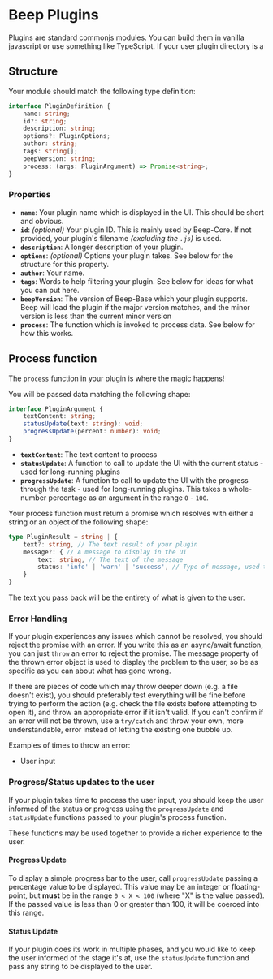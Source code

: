 # Beep Plugins

Plugins are standard commonjs modules. You can build them in vanilla javascript or use something like TypeScript.
If your user plugin directory is a 

## Structure

Your module should match the following type definition:
```typescript
interface PluginDefinition {
    name: string;
    id?: string;
    description: string;
    options?: PluginOptions;
    author: string;
    tags: string[];
    beepVersion: string;
    process: (args: PluginArgument) => Promise<string>;
}
```

### Properties

* **`name`**: Your plugin name which is displayed in the UI. This should be short and obvious.
* **`id`**: _(optional)_ Your plugin ID. This is mainly used by Beep-Core. If not provided, your plugin's filename _(excluding the `.js`)_ is used.
* **`description`**: A longer description of your plugin.
* **`options`**: _(optional)_ Options your plugin takes. See below for the structure for this property.
* **`author`**: Your name.
* **`tags`**: Words to help filtering your plugin. See below for ideas for what you can put here.
* **`beepVersion`**: The version of Beep-Base which your plugin supports. Beep will load the plugin if the major version matches, and the minor version is less than the current minor version
* **`process`**: The function which is invoked to process data. See below for how this works.

## Process function

The `process` function in your plugin is where the magic happens!

You will be passed data matching the following shape:
```typescript
interface PluginArgument {
    textContent: string;
    statusUpdate(text: string): void;
    progressUpdate(percent: number): void;
}
```

* **`textContent`**: The text content to process
* **`statusUpdate`**: A function to call to update the UI with the current status - used for long-running plugins
* **`progressUpdate`**: A function to call to update the UI with the progress through the task - used for long-running plugins. This takes a whole-number percentage as an argument in the range `0` - `100`.

Your process function must return a promise which resolves with either a string or an object of the following shape:
```typescript
type PluginResult = string | {
    text?: string, // The text result of your plugin
    message?: { // A message to display in the UI
        text: string, // The text of the message
        status: 'info' | 'warn' | 'success', // Type of message, used to determine the UI to use
    }
}
```

The text you pass back will be the entirety of what is given to the user.

### Error Handling

If your plugin experiences any issues which cannot be resolved, you should reject the promise with an error. If you write this as an async/await function, you can just `throw` an error to reject the promise. The message property of the thrown error object is used to display the problem to the user, so be as specific as you can about what has gone wrong.

If there are pieces of code which may throw deeper down (e.g. a file doesn't exist), you should preferably test everything will be fine before trying to perform the action (e.g. check the file exists before attempting to open it), and throw an appropriate error if it isn't valid. If you can't confirm if an error will not be thrown, use a `try/catch` and throw your own, more understandable, error instead of letting the existing one bubble up.

Examples of times to throw an error:
* User input

### Progress/Status updates to the user

If your plugin takes time to process the user input, you should keep the user informed of the status or progress using the `progressUpdate` and `statusUpdate` functions passed to your plugin's process function.

These functions may be used together to provide a richer experience to the user.

#### Progress Update

To display a simple progress bar to the user, call `progressUpdate` passing a percentage value to be displayed.
This value may be an integer or floating-point, but **must** be in the range `0 < X < 100` (where "X" is the value passed). If the passed value is less than 0 or greater than 100, it will be coerced into this range.

#### Status Update

If your plugin does its work in multiple phases, and you would like to keep the user informed of the stage it's at, use the `statusUpdate` function and pass any string to be displayed to the user.
